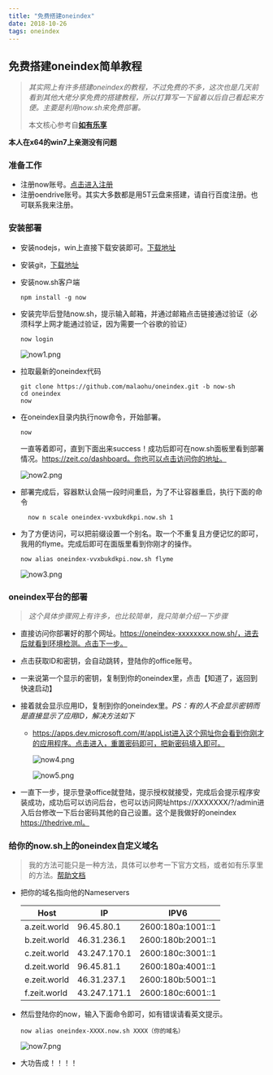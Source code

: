 ```yaml
---
title: "免费搭建oneindex"
date: 2018-10-26
tags: oneindex
---
```


## 免费搭建oneindex简单教程

> *其实网上有许多搭建oneindex的教程，不过免费的不多，这次也是几天前看到其他大佬分享免费的搭建教程，所以打算写一下留着以后自己看起来方便。主要是利用now.sh来免费部署。*
>
> 本文核心参考自[**如有乐享**](https://51.ruyo.net)   	
<!--more-->
**本人在x64的win7上亲测没有问题**

### 准备工作

- 注册now账号。[点击进入注册](https://zeit.co)
- 注册oendrive账号。其实大多数都是用5T云盘来搭建，请自行百度注册。也可联系我来注册。

### 安装部署

- 安装nodejs，win上直接下载安装即可。[下载地址](http://nodejs.cn/download/)

- 安装git，[下载地址](https://git-scm.com/downloads)

- 安装now.sh客户端 

  ```
  npm install -g now
  ```

- 安装完毕后登陆now.sh，提示输入邮箱，并通过邮箱点击链接通过验证（必须科学上网才能通过验证，因为需要一个谷歌的验证）

  ```
  now login
  ```

  ![now1.png](https://i.loli.net/2018/10/24/5bd091c61402d.jpg)

- 拉取最新的oneindex代码

  ```
  git clone https://github.com/malaohu/oneindex.git -b now-sh
  cd oneindex
  now
  ```

- 在oneindex目录内执行now命令，开始部署。

  ```
  now
  ```

  一直等着即可，直到下面出来success！成功后即可在now.sh面板里看到部署情况。https://zeit.co/dashboard。你也可以点击访问你的地址。

  ![now2.png](https://i.loli.net/2018/10/24/5bd094249c181.jpg)

- 部署完成后，容器默认会隔一段时间重启，为了不让容器重启，执行下面的命令

  ```
  	now n scale oneindex-vvxbukdkpi.now.sh 1
  ```

- 为了方便访问，可以把前缀设置一个别名。取一个不重复且方便记忆的即可，我用的flyme。完成后即可在面版里看到你刚才的操作。

  ```
  now alias oneindex-vvxbukdkpi.now.sh flyme
  ```

  ![now3.png](https://i.loli.net/2018/10/24/5bd096339c7ec.jpg)

### oneindex平台的部署

> *这个具体步骤网上有许多，也比较简单，我只简单介绍一下步骤*

- 直接访问你部署好的那个网址。https://oneindex-xxxxxxxx.now.sh/，进去后就看到环境检测。点击下一步。
- 点击获取ID和密钥，会自动跳转，登陆你的office账号。
- 一来说第一个显示的密钥，复制到你的oneindex里，点击【知道了，返回到快速启动】
- 接着就会显示应用ID，复制到你的oneindex里。*PS：有的人不会显示密钥而是直接显示了应用ID，解决方法如下*

  - https://apps.dev.microsoft.com/#/appList进入这个网址你会看到你刚才的应用程序。点击进入，重置密码即可，把新密码填入即可。

    ![now4.png](https://i.loli.net/2018/10/25/5bd15328d5ab0.jpg)



    ![now5.png](https://i.loli.net/2018/10/25/5bd1521792ba1.jpg)


- 一直下一步，提示登录office就登陆，提示授权就接受，完成后会提示程序安装成功，成功后可以访问后台，也可以访问网址https://XXXXXXX/?/admin进入后台修改一下后台密码其他的自己设置。这个是我做好的oneindex https://thedrive.ml。

### 给你的now.sh上的oneindex自定义域名

> 我的方法可能只是一种方法，具体可以参考一下官方文档，或者如有乐享里的方法。[帮助文档](https://zeit.co/dns#get-started) 

- 把你的域名指向他的Nameservers 

  | Host         | IP           |       IPV6        |
  | ------------ | ------------ | :---------------: |
  | a.zeit.world | 96.45.80.1   | 2600:180a:1001::1 |
  | b.zeit.world | 46.31.236.1  | 2600:180b:2001::1 |
  | c.zeit.world | 43.247.170.1 | 2600:180c:3001::1 |
  | d.zeit.world | 96.45.81.1   | 2600:180a:4001::1 |
  | e.zeit.world | 46.31.237.1  | 2600:180b:5001::1 |
  | f.zeit.world | 43.247.171.1 | 2600:180c:6001::1 |

- 然后登陆你的now，输入下面命令即可，如有错误请看英文提示。

  ```
  now alias oneindex-XXXX.now.sh XXXX（你的域名）
  ```

  ![now7.png](https://i.loli.net/2018/10/26/5bd1f2ee669fe.jpg)

- 大功告成！！！！